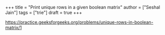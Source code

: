 +++
title = "Print unique rows in a given boolean matrix"
author = ["Seshal Jain"]
tags = ["trie"]
draft = true
+++

<https://practice.geeksforgeeks.org/problems/unique-rows-in-boolean-matrix/1>

